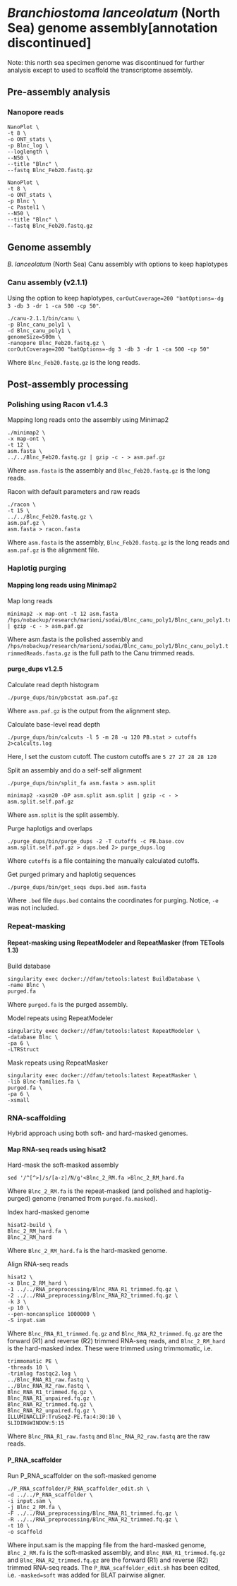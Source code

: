 # _Branchiostoma lanceolatum_ (North Sea) genome assembly[annotation discontinued]

Note: this north sea specimen genome was discontinued for further analysis except to used to scaffold the transcriptome assembly.

## Pre-assembly analysis

### Nanopore reads

```
NanoPlot \
-t 8 \
-o ONT_stats \
-p Blnc_log \
--loglength \
--N50 \
--title "Blnc" \
--fastq Blnc_Feb20.fastq.gz
```

```
NanoPlot \
-t 8 \
-o ONT_stats \
-p Blnc \
-c Pastel1 \
--N50 \
--title "Blnc" \
--fastq Blnc_Feb20.fastq.gz
```

## Genome assembly

_B. lanceolatum_ (North Sea) Canu assembly with options to keep haplotypes
  
### Canu assembly (v2.1.1)
Using the option to keep haplotypes, `corOutCoverage=200 "batOptions=-dg 3 -db 3 -dr 1 -ca 500 -cp 50"`.
```
./canu-2.1.1/bin/canu \
-p Blnc_canu_poly1 \
-d Blnc_canu_poly1 \
genomeSize=500m \
-nanopore Blnc_Feb20.fastq.gz \
corOutCoverage=200 "batOptions=-dg 3 -db 3 -dr 1 -ca 500 -cp 50"
```
Where `Blnc_Feb20.fastq.gz` is the long reads.

## Post-assembly processing

### Polishing using Racon v1.4.3

Mapping long reads onto the assembly using Minimap2

```
./minimap2 \
-x map-ont \
-t 12 \
asm.fasta \
../../Blnc_Feb20.fastq.gz | gzip -c - > asm.paf.gz
```

Where `asm.fasta` is the assembly and `Blnc_Feb20.fastq.gz` is the long reads.

Racon with default parameters and raw reads
```
./racon \
-t 15 \
../../Blnc_Feb20.fastq.gz \
asm.paf.gz \
asm.fasta > racon.fasta
```

Where `asm.fasta` is the assembly, `Blnc_Feb20.fastq.gz` is the long reads and `asm.paf.gz` is the alignment file.

### Haplotig purging

#### Mapping long reads using Minimap2

Map long reads
```
minimap2 -x map-ont -t 12 asm.fasta /hps/nobackup/research/marioni/sodai/Blnc_canu_poly1/Blnc_canu_poly1.trimmedReads.fasta.gz | gzip -c - > asm.paf.gz
```

Where asm.fasta is the polished assembly and `/hps/nobackup/research/marioni/sodai/Blnc_canu_poly1/Blnc_canu_poly1.trimmedReads.fasta.gz` is the full path to the Canu trimmed reads.

#### purge_dups v1.2.5

Calculate read depth histogram

```
./purge_dups/bin/pbcstat asm.paf.gz
```

Where `asm.paf.gz` is the output from the alignment step.

Calculate base-level read depth

```
./purge_dups/bin/calcuts -l 5 -m 28 -u 120 PB.stat > cutoffs 2>calcults.log
```

Here, I set the custom cutoff. The custom cutoffs are `5 27 27 28 28 120`

Split an assembly and do a self-self alignment

```
./purge_dups/bin/split_fa asm.fasta > asm.split
```

```
minimap2 -xasm20 -DP asm.split asm.split | gzip -c - > asm.split.self.paf.gz
```

Where `asm.split` is the split assembly.

Purge haplotigs and overlaps

```
./purge_dups/bin/purge_dups -2 -T cutoffs -c PB.base.cov asm.split.self.paf.gz > dups.bed 2> purge_dups.log
```

Where `cutoffs` is a file containing the manually calculated cutoffs.

Get purged primary and haplotig sequences

```
./purge_dups/bin/get_seqs dups.bed asm.fasta
```

Where `.bed` file `dups.bed` contains the coordinates for purging. Notice, `-e` was not included.

### Repeat-masking

#### Repeat-masking using RepeatModeler and RepeatMasker (from TETools 1.3)

Build database

```
singularity exec docker://dfam/tetools:latest BuildDatabase \
-name Blnc \
purged.fa
```

Where `purged.fa` is the purged assembly.

Model repeats using RepeatModeler

```
singularity exec docker://dfam/tetools:latest RepeatModeler \
-database Blnc \
-pa 6 \
-LTRStruct
```

Mask repeats using RepeatMasker

```
singularity exec docker://dfam/tetools:latest RepeatMasker \
-lib Blnc-families.fa \
purged.fa \
-pa 6 \
-xsmall
```

### RNA-scaffolding

Hybrid approach using both soft- and hard-masked genomes.

#### Map RNA-seq reads using hisat2

Hard-mask the soft-masked assembly

```
sed '/^[^>]/s/[a-z]/N/g'<Blnc_2_RM.fa >Blnc_2_RM_hard.fa
```

Where `Blnc_2_RM.fa` is the repeat-masked (and polished and haplotig-purged) genome (renamed from `purged.fa.masked`).

Index hard-masked genome

```
hisat2-build \
Blnc_2_RM_hard.fa \
Blnc_2_RM_hard
```

Where `Blnc_2_RM_hard.fa` is the hard-masked genome.

Align RNA-seq reads

```
hisat2 \
-x Blnc_2_RM_hard \
-1 ../../RNA_preprocessing/Blnc_RNA_R1_trimmed.fq.gz \
-2 ../../RNA_preprocessing/Blnc_RNA_R2_trimmed.fq.gz \
-k 3 \
-p 10 \
--pen-noncansplice 1000000 \
-S input.sam
```

Where `Blnc_RNA_R1_trimmed.fq.gz` and `Blnc_RNA_R2_trimmed.fq.gz` are the forward (R1) and reverse (R2) trimmed RNA-seq reads, and `Blnc_2_RM_hard` is the hard-masked index. These were trimmed using trimmomatic, i.e.

```
trimmomatic PE \
-threads 10 \
-trimlog fastqc2.log \
../Blnc_RNA_R1_raw.fastq \
../Blnc_RNA_R2_raw.fastq \
Blnc_RNA_R1_trimmed.fq.gz \
Blnc_RNA_R1_unpaired.fq.gz \
Blnc_RNA_R2_trimmed.fq.gz \
Blnc_RNA_R2_unpaired.fq.gz \
ILLUMINACLIP:TruSeq2-PE.fa:4:30:10 \
SLIDINGWINDOW:5:15
```

Where `Blnc_RNA_R1_raw.fastq` and `Blnc_RNA_R2_raw.fastq` are the raw reads.

#### P_RNA_scaffolder

Run P_RNA_scaffolder on the soft-masked genome

```
./P_RNA_scaffolder/P_RNA_scaffolder_edit.sh \
-d ../../P_RNA_scaffolder \
-i input.sam \
-j Blnc_2_RM.fa \
-F ../../RNA_preprocessing/Blnc_RNA_R1_trimmed.fq.gz \
-R ../../RNA_preprocessing/Blnc_RNA_R2_trimmed.fq.gz \
-t 10 \
-o scaffold
```

Where input.sam is the mapping file from the hard-masked genome, `Blnc_2_RM.fa` is the soft-masked assembly, and `Blnc_RNA_R1_trimmed.fq.gz` and `Blnc_RNA_R2_trimmed.fq.gz` are the forward (R1) and reverse (R2) trimmed RNA-seq reads. The `P_RNA_scaffolder_edit.sh` has been edited, i.e. `-masked=soft` was added for BLAT pairwise aligner.
